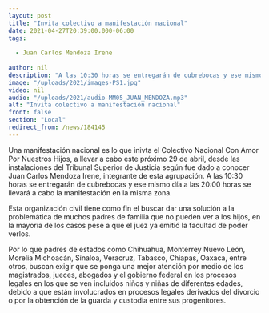 ```yaml
---
layout: post
title: "Invita colectivo a manifestación nacional"
date: 2021-04-27T20:39:00.000-06:00
tags:
  
  - Juan Carlos Mendoza Irene
  
author: nil
description: "A las 10:30 horas se entregarán de cubrebocas y ese mismo día a las 20:00 horas se llevará a cabo la manifestación en la misma zona."
image: "/uploads/2021/images-PS1.jpg"
video: nil
audio: "/uploads/2021/audio-MM05_JUAN_MENDOZA.mp3"
alt: "Invita colectivo a manifestación nacional"
front: false
section: "Local"
redirect_from: /news/184145
---
```


Una manifestación nacional es lo que inivta el Colectivo Nacional Con Amor Por Nuestros Hijos, a llevar a cabo este próximo 29 de abril, desde las instalaciones del Tribunal Superior de Justicia según fue dado a conocer Juan Carlos Mendoza Irene, integrante de esta agrupación. A las 10:30 horas se entregarán de cubrebocas y ese mismo día a las 20:00 horas se llevará a cabo la manifestación en la misma zona.

Esta organización civil tiene como fin el buscar dar una solución a la problemática de muchos padres de familia que no pueden ver a los hijos, en la mayoría de los casos pese a que el juez ya emitió la facultad de poder verlos.

Por lo que padres de estados como Chihuahua, Monterrey Nuevo León, Morelia Michoacán, Sinaloa, Veracruz, Tabasco, Chiapas, Oaxaca, entre otros, buscan exigir que se ponga una mejor atención por medio de los magistrados, jueces, abogados y el gobierno federal en los procesos legales en los que se ven incluidos niños y niñas de diferentes edades,  debido a que están involucrados en procesos legales derivados del divorcio o por la obtención de la guarda y custodia entre sus progenitores.
